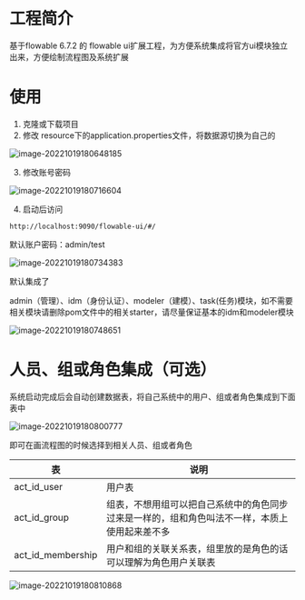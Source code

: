 # 工程简介

基于flowable 6.7.2 的 flowable ui扩展工程，为方便系统集成将官方ui模块独立出来，方便绘制流程图及系统扩展

# 使用

1. 克隆或下载项目
2. 修改 resource下的application.properties文件，将数据源切换为自己的

![image-20221019180648185](F:\hugo\flowable-ui-extend\README.assets\image-20221019180648185.png)

3. 修改账号密码

![image-20221019180716604](F:\hugo\flowable-ui-extend\README.assets\image-20221019180716604.png)

4. 启动后访问

`http://localhost:9090/flowable-ui/#/`

默认账户密码：admin/test

![image-20221019180734383](F:\hugo\flowable-ui-extend\README.assets\image-20221019180734383.png)

默认集成了

admin（管理）、idm（身份认证）、modeler（建模）、task(任务)模块，如不需要相关模块请删除pom文件中的相关starter，请尽量保证基本的idm和modeler模块

![image-20221019180748651](F:\hugo\flowable-ui-extend\README.assets\image-20221019180748651.png)

# 人员、组或角色集成（可选）

系统启动完成后会自动创建数据表，将自己系统中的用户、组或者角色集成到下面表中

![image-20221019180800777](F:\hugo\flowable-ui-extend\README.assets\image-20221019180800777.png)

即可在画流程图的时候选择到相关人员、组或者角色

| 表                | 说明                                                         |
| ----------------- | ------------------------------------------------------------ |
| act_id_user       | 用户表                                                       |
| act_id_group      | 组表，不想用组可以把自己系统中的角色同步过来是一样的，组和角色叫法不一样，本质上使用起来差不多 |
| act_id_membership | 用户和组的关联关系表，组里放的是角色的话可以理解为角色用户关联表 |

![image-20221019180810868](F:\hugo\flowable-ui-extend\README.assets\image-20221019180810868.png)

